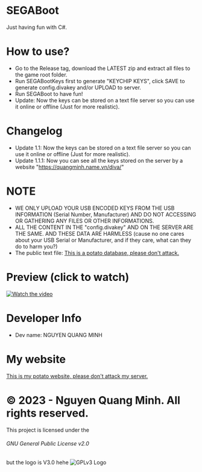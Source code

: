 SEGABoot
=====================================================
Just having fun with C#.

How to use?
=========================
- Go to the Release tag, download the LATEST zip and extract all files to the game root folder.
- Run SEGABootKeys first to generate "KEYCHIP KEYS", click SAVE to generate config.divakey and/or UPLOAD to server.
- Run SEGABoot to have fun!
- Update: Now the keys can be stored on a text file server so you can use it online or offline (Just for more realistic).

Changelog
=========================
- Update 1.1: Now the keys can be stored on a text file server so you can use it online or offline (Just for more realistic).
- Update 1.1.1: Now you can see all the keys stored on the server by a website "https://quangminh.name.vn/diva/" 

NOTE
=========================
- WE ONLY UPLOAD YOUR USB ENCODED KEYS FROM THE USB INFORMATION (Serial Number, Manufacturer) AND DO NOT ACCESSING OR GATHERING ANY FILES OR OTHER INFORMATIONS.
- ALL THE CONTENT IN THE "config.divakey" AND ON THE SERVER ARE THE SAME. AND THESE DATA ARE HARMLESS (cause no one cares about your USB Serial or Manufacturer, and if they care, what can they do to harm you?)
- The public text file: [This is a potato database, please don't attack.](https://quangminh.name.vn/diva/keys.txt)

Preview (click to watch)
=========================
<a href="https://www.youtube.com/watch?v=ottlcYBseQ8" target="_blank">
 <img src="http://img.youtube.com/vi/ottlcYBseQ8/maxresdefault.jpg" alt="Watch the video"/>
</a>


Developer Info
=========================
* Dev name: NGUYEN QUANG MINH

My website
=========================
[This is my potato website, please don't attack my server.](https://landing.quangminh.name.vn)


# ©️ 2023 - Nguyen Quang Minh. All rights reserved.
This project is licensed under the
###### GNU General Public License v2.0
but the logo is V3.0 hehe
![GPLv3 Logo](https://www.gnu.org/graphics/gplv3-127x51.png)
